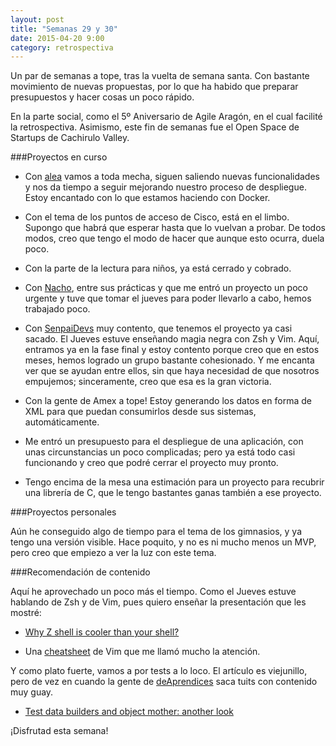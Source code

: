 ```yaml
---
layout: post
title: "Semanas 29 y 30"
date: 2015-04-20 9:00
category: retrospectiva
---
```


Un par de semanas a tope, tras la vuelta de semana santa. Con bastante
movimiento de nuevas propuestas, por lo que ha habido que preparar presupuestos
y hacer cosas un poco rápido.

En la parte social, como el 5º Aniversario de Agile Aragón,
en el cual facilité la retrospectiva. Asimismo, este fin de semanas fue el
Open Space de Startups de Cachirulo Valley.

###Proyectos en curso

* Con [alea](http://alea-soluciones.com) vamos a toda mecha, siguen saliendo
  nuevas funcionalidades y nos da tiempo a seguir mejorando nuestro proceso de
  despliegue. Estoy encantado con lo que estamos haciendo con Docker.

* Con el tema de los puntos de acceso de Cisco, está en el limbo. Supongo que
  habrá que esperar hasta que lo vuelvan a probar. De todos modos, creo que
  tengo el modo de hacer que aunque esto ocurra, duela poco.

* Con la parte de la lectura para niños, ya está cerrado y cobrado.

* Con [Nacho](https://twitter.com/Nachokyoku), entre sus prácticas y que me
  entró un proyecto un poco urgente y tuve que tomar el jueves para poder
  llevarlo a cabo, hemos trabajado poco.

* Con [SenpaiDevs](http://senpaidevs.com) muy contento, que tenemos el proyecto
  ya casi sacado. El Jueves estuve enseñando magia negra con Zsh y Vim. Aquí,
  entramos ya en la fase final y estoy contento porque creo que en estos meses,
  hemos logrado un grupo bastante cohesionado. Y me encanta ver que se ayudan
  entre ellos, sin que haya necesidad de que nosotros empujemos; sinceramente, creo
  que esa es la gran victoria.

* Con la gente de Amex a tope! Estoy generando los datos en forma de XML para
  que puedan consumirlos desde sus sistemas, automáticamente.

* Me entró un presupuesto para el despliegue de una aplicación, con unas
  circunstancias un poco complicadas; pero ya está todo casi funcionando y creo
  que podré cerrar el proyecto muy pronto.

* Tengo encima de la mesa una estimación para un proyecto para recubrir una
  librería de C, que le tengo bastantes ganas también a ese proyecto.

###Proyectos personales

Aún he conseguido algo de tiempo para el tema de los gimnasios, y ya tengo una
versión visible. Hace poquito, y no es ni mucho menos un MVP, pero creo que
empiezo a ver la luz con este tema.

###Recomendación de contenido

Aquí he aprovechado un poco más el tiempo. Como el Jueves estuve hablando de Zsh
y de Vim, pues quiero enseñar la presentación que les mostré:

* [Why Z shell is cooler than your
  shell?](http://www.slideshare.net/brendon_jag/why-zsh-is-cooler-than-your-shell)

* Una [cheatsheet](http://imgur.com/YLInLlY) de Vim que me llamó mucho la
  atención.

Y como plato fuerte, vamos a por tests a lo loco. El artículo es viejunillo,
pero de vez en cuando la gente de
[deAprendices](https://twitter.com/deAprendices) saca tuits con contenido muy
guay.

* [Test data builders and object mother: another look](http://blog.codeleak.pl/2014/06/test-data-builders-and-object-mother.html)

¡Disfrutad esta semana!

